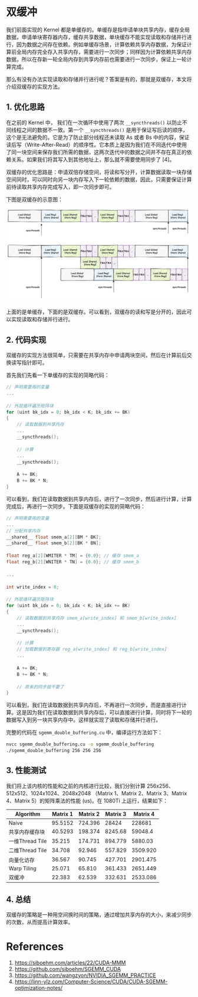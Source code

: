 # 双缓冲

我们前面实现的 Kernel 都是单缓存的。单缓存是指申请单块共享内存，缓存全局数据，申请单块寄存器内存，缓存共享数据，单块缓存不能实现读取和存储并行进行，因为数据之间存在依赖。例如单缓存场景，计算依赖共享内存数据，为保证计算前全局内存完全存入共享内存，需要进行一次同步；同样因为计算依赖共享内存数据，所以在存新一轮全局内存到共享内存前也需要进行一次同步，保证上一轮计算完成。

那么有没有办法实现读取和存储并行进行呢？答案是有的，那就是双缓存，本文将介绍双缓存的实现方法。

## 1. 优化思路

在之前的 Kernel 中， 我们在一次循环中使用了两次 `__syncthreads()` 以防止不同线程之间的数据不一致。第一个 `__syncthreads()` 是用于保证写后读的顺序，这个是无法避免的。它是为了防止部分线程还未读取 As 或者 Bs 中的内容，保证读后写（Write-After-Read）的顺序性。它本质上是因为我们在不同迭代中使用了同一块空间来保存我们所需的数据，这两次迭代中的数据之间并不存在真正的依赖关系。如果我们将其写入到其他地址上，那么就不需要使用同步了 [4]。

双缓存的优化思路是：申请双倍存储空间，将读和写分开，计算数据读取一块存储空间同时，可以同时向另一块内存写入下一轮依赖的数据，因此，只需要保证计算前待读取共享内存完成写入，即一次同步即可。

下图是双缓存的示意图：

![picture1](./images/double_buffer.jpg)

上面的是单缓存，下面的是双缓存。可以看到，双缓存的读和写是分开的，因此可以实现读取和存储并行进行。

## 2. 代码实现

双缓存的实现方法很简单，只需要在共享内存中申请两块空间，然后在计算前后交换读写指针即可。

首先我们先看一下单缓存的实现的简略代码：

```cpp
// 声明需要用的变量
...

// 外层循环遍历矩阵块
for (uint bk_idx = 0; bk_idx < K; bk_idx += BK)
{
    // 读取数据到共享内存
    ...
    __syncthreads();

    // 计算
    ...
    __syncthreads();

    A += BK;
    B += BK * N;
}
```

可以看到，我们在读取数据到共享内存后，进行了一次同步，然后进行计算，计算完成后，再进行一次同步。下面是双缓存的实现的简略代码：

```cpp
// 声明需要用的变量
...
// 分配共享内存
__shared__ float smem_a[2][BM * BK];
__shared__ float smem_b[2][BK * BN];

float reg_a[2][WMITER * TM] = {0.0}; // 缓存 smem_a
float reg_b[2][WNITER * TN] = {0.0}; // 缓存 smem_b

...

int write_index = 0;

// 外层循环遍历矩阵块
for (uint bk_idx = 0; bk_idx < K; bk_idx += BK)
{
    // 读取数据到共享内存 smem_a[write_index] 和 smem_b[write_index]
    ...
    __syncthreads();

    // 计算
    // 加载数据到寄存器 reg_a[write_index] 和 reg_b[write_index]
    ...

    A += BK;
    B += BK * N;

    // 原来的同步就不要了
}
```

可以看到，我们在读取数据到共享内存后，不再进行一次同步，而是直接进行计算。这是因为我们在读取数据到共享内存后，可以直接进行计算，同时将下一轮的数据写入到另一块共享内存中。这样就实现了读取和存储并行进行。

完整的代码在 `sgemm_double_buffering.cu` 中，编译运行方法如下：

```bash
nvcc sgemm_double_buffering.cu -o sgemm_double_buffering
./sgemm_double_buffering 256 256 256
```

## 3. 性能测试

我们将上该内核的性能和之前的内核进行比较，我们分别计算 256x256、512x512、1024x1024、2048x2048 （Matrix 1、Matrix 2、Matrix 3、Matrix 4、Matrix 5）的矩阵乘法的性能 (us)。在 1080Ti 上运行，结果如下：


| Algorithm | Matrix 1 | Matrix 2 | Matrix 3 | Matrix 4 |
| --------- | -------- | -------- | -------- | -------- |
| Naive     | 95.5152  | 724.396  | 28424    | 228681   |
| 共享内存缓存块    | 40.5293  | 198.374  | 8245.68  | 59048.4  |
| 一维Thread Tile     | 35.215  | 174.731  | 894.779  | 5880.03  |
| 二维Thread Tile     | 34.708  | 92.946  | 557.829  | 3509.920  |
| 向量化访存     | 36.567  | 90.745  | 427.701  | 2901.475  |
| Warp Tiling     | 25.071  | 65.810  | 361.433  | 2651.449  |
| 双缓冲     | 22.383  | 62.539  | 332.631  | 2533.086  |

## 4. 总结

双缓存的策略是一种用空间换时间的策略，通过增加共享内存的大小，来减少同步的次数，从而提高计算效率。


# References

1. https://siboehm.com/articles/22/CUDA-MMM
2. https://github.com/siboehm/SGEMM_CUDA
3. https://github.com/wangzyon/NVIDIA_SGEMM_PRACTICE
4. https://linn-ylz.com/Computer-Science/CUDA/CUDA-SGEMM-optimization-notes/